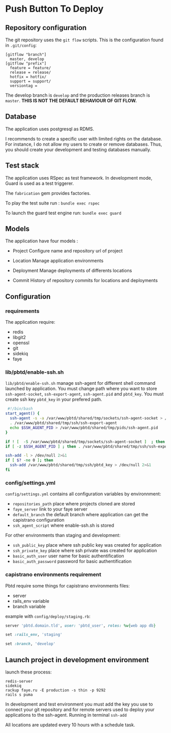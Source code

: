 # Push Button To Deploy

## Repository configuration

The git repository uses the `git flow` scripts. This is the configuration found in `.git/config`:

```
[gitflow "branch"]
  master, develop
[gitflow "prefix"]
  feature = feature/
  release = release/
  hotfix = hotfix/
  support = support/
  versiontag =
```

The develop branch is `develop` and the production releases branch is `master`. **THIS IS NOT THE DEFAULT BEHAVIOUR OF GIT FLOW.**

## Database

The application uses postgresql as RDMS.

I recommends to create a specific user with limited rights on the database. For instance, I do not allow my users to create or remove databases.
Thus, you should create your development and testing databases manually.

## Test stack

The application uses RSpec as test framework. In development mode, Guard is used as a test triggerer.

The `fabrication` gem provides factories.

To play the test suite run : `bundle exec rspec`

To launch the guard test engine run: `bundle exec guard`


## Models

The application have four models :
* Project
  Configure name and repository url of project
* Location
  Manage application environments

* Deployment
  Manage deployments of differents locations
* Commit
  History of repository commits for locations and deployments

## Configuration

### requirements

The application require:

* redis
* libgit2
* openssl
* git
* sidekiq
* faye

### lib/pbtd/enable-ssh.sh

`lib/pbtd/enable-ssh.sh` manage ssh-agent for different shell command launched by application.
You must change path where you want to store `ssh-agent-socket`, `ssh-export-agent`, `ssh-agent.pid` and `pbtd_key`.
You must create ssh key `pbtd_key` in your prefered path.

```sh
 #!/bin/bash
start_agent() {
  ssh-agent -s -a /var/www/pbtd/shared/tmp/sockets/ssh-agent-socket > /var/www/pbtd/shared/tmp/ssh/ssh-export-agent
  . /var/www/pbtd/shared/tmp/ssh/ssh-export-agent
  echo $SSH_AGENT_PID > /var/www/pbtd/shared/tmp/pids/ssh-agent.pid
}

if ! [  -S /var/www/pbtd/shared/tmp/sockets/ssh-agent-socket ]  ; then start_agent; fi
if [ -z $SSH_AGENT_PID ] ; then . /var/www/pbtd/shared/tmp/ssh/ssh-export-agent; fi

ssh-add -l > /dev/null 2>&1
if [ $? -ne 0 ]; then
  ssh-add /var/www/pbtd/shared/tmp/ssh/pbtd_key > /dev/null 2>&1
fi
```

### config/settings.yml

`config/settings.yml` contains all configuration variables by environnment:

* `repositories_path` place where projects cloned are stored
* `faye_server` link to your faye server
* `default_branch` the default branch where application can get the capistrano configuration
* `ssh_agent_script` where enable-ssh.sh is stored

For other environments than staging and development:

* `ssh_public_key` place where ssh public key was created for application
* `ssh_private_key` place where ssh private was created for application
* `basic_auth_user` user name for basic authentification
* `basic_auth_password` password for basic authentification

### capistrano environments requirement

Pbtd require some things for capistrano environments files:

* server
* rails_env variable
* branch variable

example with `config/deploy/staging.rb`:

```ruby
server 'pbtd.domain.tld', user: 'pbtd_user', roles: %w{web app db}

set :rails_env, 'staging'

set :branch, 'develop'
```

## Launch project in development environment

launch these process:

```
redis-server
sidekiq
rackup faye.ru -E production -s thin -p 9292
rails s puma
```
In development and test environment you must add the key you use to connect your git repository and for remote servers used to deploy your applications to the ssh-agent.
Running in terminal `ssh-add`

All locations are updated every 10 hours with a schedule task.
